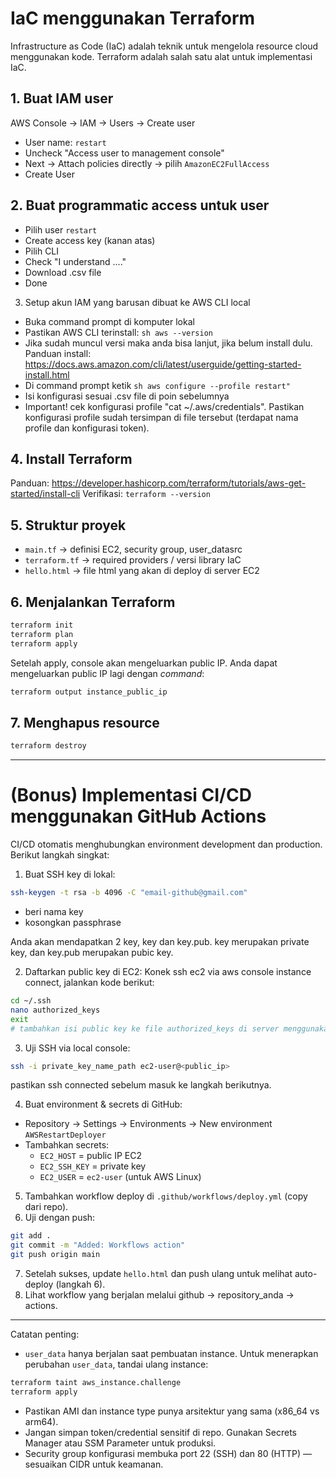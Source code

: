 # IaC menggunakan Terraform

Infrastructure as Code (IaC) adalah teknik untuk mengelola resource cloud menggunakan kode. Terraform adalah salah satu alat untuk implementasi IaC.

## 1. Buat IAM user

AWS Console -> IAM -> Users -> Create user

- User name: `restart`
- Uncheck "Access user to management console"
- Next → Attach policies directly → pilih `AmazonEC2FullAccess`
- Create User

## 2. Buat programmatic access untuk user

- Pilih user `restart`
- Create access key (kanan atas)
- Pilih CLI
- Check "I understand ...."
- Download .csv file
- Done

3. Setup akun IAM yang barusan dibuat ke AWS CLI local

- Buka command prompt di komputer lokal
- Pastikan AWS CLI terinstall:
  ```sh aws --version```
- Jika sudah muncul versi maka anda bisa lanjut, jika belum install dulu. Panduan install: https://docs.aws.amazon.com/cli/latest/userguide/getting-started-install.html
- Di command prompt ketik
  ```sh aws configure --profile restart" ```
- Isi konfigurasi sesuai .csv file di poin sebelumnya
- Important! cek konfigurasi profile "cat ~/.aws/credentials". Pastikan konfigurasi profile sudah tersimpan di file tersebut (terdapat nama profile dan konfigurasi token).

## 4. Install Terraform

Panduan: https://developer.hashicorp.com/terraform/tutorials/aws-get-started/install-cli
Verifikasi: `terraform --version`

## 5. Struktur proyek

- `main.tf`    → definisi EC2, security group, user_datasrc
- `terraform.tf` → required providers / versi library IaC
- `hello.html` → file html yang akan di deploy di server EC2

## 6. Menjalankan Terraform

```sh
terraform init
terraform plan
terraform apply
```

Setelah apply, console akan mengeluarkan public IP. Anda dapat mengeluarkan public IP lagi dengan *command*:

```sh
terraform output instance_public_ip
```

## 7. Menghapus resource

```sh
terraform destroy
```

---

# (Bonus) Implementasi CI/CD menggunakan GitHub Actions

CI/CD otomatis menghubungkan environment development dan production. Berikut langkah singkat:

1. Buat SSH key di lokal:

```sh
ssh-keygen -t rsa -b 4096 -C "email-github@gmail.com"
```

- beri nama key
- kosongkan passphrase

Anda akan mendapatkan 2 key, key dan key.pub. key merupakan private key, dan key.pub merupakan pubic key.

2. Daftarkan public key di EC2:
   Konek ssh ec2 via aws console instance connect, jalankan kode berikut:

```sh
cd ~/.ssh
nano authorized_keys
exit
# tambahkan isi public key ke file authorized_keys di server menggunakan nano
```

3. Uji SSH via local console:

```sh
ssh -i private_key_name_path ec2-user@<public_ip>
```

pastikan ssh connected sebelum masuk ke langkah berikutnya.

4. Buat environment & secrets di GitHub:

- Repository → Settings → Environments → New environment `AWSRestartDeployer`
- Tambahkan secrets:
  - `EC2_HOST` = public IP EC2
  - `EC2_SSH_KEY` = private key
  - `EC2_USER` = `ec2-user` (untuk AWS Linux)

5. Tambahkan workflow deploy di `.github/workflows/deploy.yml` (copy dari repo).
6. Uji dengan push:

```sh
git add .
git commit -m "Added: Workflows action"
git push origin main
```

7. Setelah sukses, update `hello.html` dan push ulang untuk melihat auto-deploy (langkah 6).
8. Lihat workflow yang berjalan melalui github -> repository_anda -> actions.

---

Catatan penting:

- `user_data` hanya berjalan saat pembuatan instance. Untuk menerapkan perubahan `user_data`, tandai ulang instance:

```sh
terraform taint aws_instance.challenge
terraform apply
```

- Pastikan AMI dan instance type punya arsitektur yang sama (x86_64 vs arm64).
- Jangan simpan token/credential sensitif di repo. Gunakan Secrets Manager atau SSM Parameter untuk produksi.
- Security group konfigurasi membuka port 22 (SSH) dan 80 (HTTP) — sesuaikan CIDR untuk keamanan.
